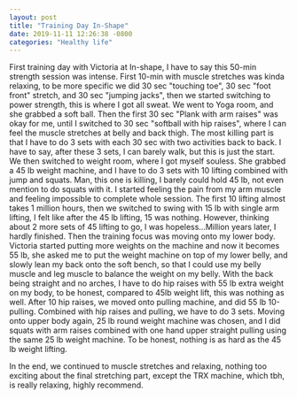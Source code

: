 ```yaml
---
layout: post
title: "Training Day In-Shape"
date: 2019-11-11 12:26:38 -0800
categories: "Healthy life"
---
```

  First training day with Victoria at In-shape, I have to say this 50-min strength session was intense. First 10-min with muscle stretches was kinda relaxing, to be more specific we did 30 sec "touching toe", 30 sec "foot front" stretch, and 30 sec "jumping jacks", then we started switching to power strength, this is where I got all sweat. We went to Yoga room, and she grabbed a soft ball. Then the first 30 sec "Plank with arm raises" was okay for me, until I switched to 30 sec "softball with hip raises", where I can feel the muscle stretches at belly and back thigh. The most killing part is that I have to do 3 sets with each 30 sec with two activities back to back. I have to say, after these 3 sets, I can barely walk, but this is just the start. We then switched to weight room, where I got myself souless. She grabbed a 45 lb weight machine, and I have to do 3 sets with 10 lifting combined with jump and squats. Man, this one is killing, I barely could hold 45 lb, not even mention to do squats with it. I started feeling the pain from my arm muscle and feeling impossible to complete whole session. The first 10 lifting almost takes 1 million hours, then we switched to swing with 15 lb with single arm lifting, I felt like after the 45 lb lifting, 15 was nothing. However, thinking about 2 more sets of 45 lifting to go, I was hopeless...Million years later, I hardly finished. Then the training focus was moving onto my lower body. Victoria started putting more weights on the machine and now it becomes 55 lb, she asked me to put the weight machine on top of my lower belly, and slowly lean my back onto the soft bench, so that I could use my belly muscle and leg muscle to balance the weight on my belly. With the back being straight and no arches, I have to do hip raises with 55 lb extra weight on my body, to be honest, compared to 45lb weight lift, this was nothing as well. After 10 hip raises, we moved onto pulling machine, and did 55 lb 10-pulling. Combined with hip raises and pulling, we have to do 3 sets. Moving onto upper body again, 25 lb round weight machine was chosen, and I did squats with arm raises combined with one hand upper straight pulling using the same 25 lb weight machine. To be honest, nothing is as hard as the 45 lb weight lifting. 
  
  In the end, we continued to muscle stretches and relaxing, nothing too exciting about the final stretching part, except the TRX machine, which tbh, is really relaxing, highly recommend. 
